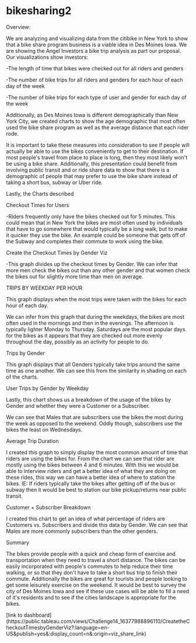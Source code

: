 # bikesharing2

<p> Overview: <p>
We are analyzing and visualizing data from the citibike in New York to show that a bike share program business is a viable idea in Des Moines Iowa.
We are showing the Angel Investors a bike trip analysis as part our proposal.
Our visualizations show investors:
<p>-The length of time that bikes were checked out for all riders and genders<p>
<p>-The number of bike trips for all riders and genders for each hour of each day of the week<p>
<p>-The number of bike trips for each type of user and gender for each day of the week<p>
<p>
<p>Additionally, as Des Moines Iowa is different demographically than New York City, we created charts to show the age demographic that most often used the bike share program as well as the average distance that each rider rode.<p>
<p>It is important to take these measures into consideration to see if people will actually be able to use the bikes conveniently to get to their destination. If most people's travel from place to place is long, then they most likely won't be using a bike share.
Additionally, this presentation could benefit from involving public transit and or ride share data to show that there is a demographic of people that may prefer to use the bike share instead of taking a short bus, subway or Uber ride.<p>
<p>Lastly, the Charts described<p>
<p>Checkout Times for Users<p>
<p>-Riders frequently only have the bikes checked out for 5 minutes. This could mean that in New York the bikes are most often used by individuals that have to go somewhere that would typically be a long walk, but to make it quicker they use the bike. An example could be someone that gets off of the Subway and completes their commute to work using the bike.<p>
<p>Create the Checkout Times by Gender Viz<p>
<p>-This graph divides up the checkout times by Gender. We can infer that more men check the bikes out than any other gender and that women check the bikes out for slightly more time than men on average.<p>
<p>TRIPS BY WEEKDAY PER HOUR<p>
<p>This graph displays when the most trips were taken with the bikes for each hour of each day.<p>
<p>We can infer from this graph that during the weekdays, the bikes are most often used in the mornings and then in the evenings. The afternoon is typically lighter Monday to Thursday. Saturdays are the most popular days for the bikes as it appears that they are checked out more evenly throughout the day, possibly as an activity for people to do.<p>
<p>Trips by Gender<p>
<p>This graph displays that all Genders typically take trips around the same time as one another. We can see this from the similarity in shading on each of the charts.<p>
<p>User Trips by Gender by Weekday<p>
<p>Lastly, this chart shows us a breakdown of the usage of the bikes by Gender and whether they were a Customer or a Subscriber.<p>
<p>We can see that Males that are subscribers use the bikes the most during the week as opposed to the weekend. Oddly though, subscribers use the bikes the least on Wednesdays.<p>
<p>Average Trip Duration<p>
<p>I created this graph to simply display the most common amount of time that riders are using the bikes for. From the chart we can see that rider are mostly using the bikes between 4 and 6 minutes. With this we would be able to interview riders and get a better idea of what they are doing on these rides, this way we can have a better idea of where to station the bikes. IE: If riders typically take the bikes after getting off of the bus or subway then it would be best to station our bike pickup/returns near public transit.<p>
<p>Customer + Subscriber Breakdown<p>
<p>I created this chart to get an idea of what percentage of riders are Customers vs. Subscribers and divide this data by Gender. We can see that Males are more commonly subscribers than the other genders.<p>

<p>Summary<p>
<p>The bikes provide people with a quick and cheap form of exercise and transportation when they need to travel a short distance. The bikes can be easily incorporated with people's commutes to help reduce their time walking, or so that they don't have to take a short bus trip to finish their commute. Additionally the bikes are great for tourists and people looking to get some leisurely exercise on the weekend. 
It would be best to survey the city of Des Moines Iowa and see if these use cases will be able to fill a need of it's residents and to see if the cities landscape is appropriate for the bikes.<p>
<p>[link to dashboard](https://public.tableau.com/views/Challenge14_16377988896110/CreatetheCheckoutTimesbyGenderViz?:language=en-US&publish=yes&:display_count=n&:origin=viz_share_link)<p>
